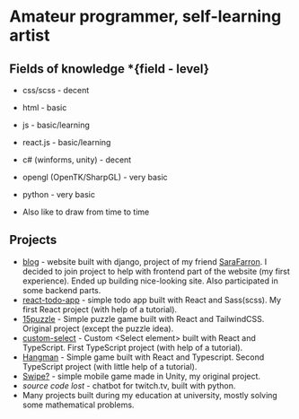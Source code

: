 # Amateur programmer, self-learning artist

## Fields of knowledge *{field - level}
+ css/scss - decent
+ html - basic
+ js - basic/learning
+ react.js - basic/learning
+ c# (winforms, unity) - decent
+ opengl (OpenTK/SharpGL) - very basic
+ python - very basic

+ Also like to draw from time to time <!--[pixiv profile](https://www.pixiv.net/en/users/75899055)-->

## Projects
+ [blog](https://github.com/SaraFarron/Blog) - website built with django, project of my friend [SaraFarron](https://github.com/SaraFarron). I decided to join project to help with frontend part of the website (my first experience). Ended up building nice-looking site. Also participated in some backend parts.
+ [react-todo-app](https://github.com/YaredFall/react-todo-app) - simple todo app built with React and Sass(scss). My first React project (with help of a tutorial).
+ [15puzzle](https://github.com/YaredFall/15puzzle) - Simple puzzle game built with React and TailwindCSS. Original project (except the puzzle idea).
+ [custom-select](https://github.com/YaredFall/typescript-custom-select) - Custom  &lt;Select element&gt; built with React and TypeScript. First TypeScript project (with help of a tutorial).
+ [Hangman](https://github.com/YaredFall/hangman) - Simple game built with React and Typescript. Second TypeScript project (with little help of a tutorial).
+ [Swipe?](https://github.com/YaredFall/swipe_game) - simple mobile game made in Unity, my original project.
+ *source code lost* - chatbot for twitch.tv, built with python.
+ Many projects built during my education at university, mostly solving some mathematical problems.
